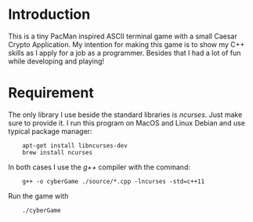 # Introduction

This is a tiny PacMan inspired ASCII terminal game with a small Caesar Crypto Application. My intention for making this game is to show my C++ skills as I apply for a job as a programmer. Besides that I had a lot of fun while developing and playing!

# Requirement

The only library I use beside the standard libraries is *ncurses*. Just make sure to provide it. I run this program on MacOS and Linux Debian and use typical package manager:

        apt-get install libncurses-dev
        brew install ncurses

In both cases I use the *g++* compiler with the command:

        g++ -o cyberGame ./source/*.cpp -lncurses -std=c++11

Run the game with

        ./cyberGame
